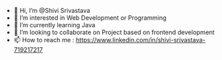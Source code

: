 - 👋 Hi, I’m @Shivi Srivastava
- 👀 I’m interested in  Web Development or Programming 
- 🌱 I’m currently learning Java
- 💞️ I’m looking to collaborate on Project based on frontend development
- 📫 How to reach me : https://www.linkedin.com/in/shivi-srivastava-719217217

<!---
Shivi-Srivastava/Shivi is a ✨ special ✨ repository because its `README.md` (this file) appears on your GitHub profile.
You can click the Preview link to take a look at your changes.
--->
